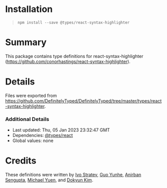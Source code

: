 # Installation
> `npm install --save @types/react-syntax-highlighter`

# Summary
This package contains type definitions for react-syntax-highlighter (https://github.com/conorhastings/react-syntax-highlighter).

# Details
Files were exported from https://github.com/DefinitelyTyped/DefinitelyTyped/tree/master/types/react-syntax-highlighter.

### Additional Details
 * Last updated: Thu, 05 Jan 2023 23:32:47 GMT
 * Dependencies: [@types/react](https://npmjs.com/package/@types/react)
 * Global values: none

# Credits
These definitions were written by [Ivo Stratev](https://github.com/NoHomey), [Guo Yunhe](https://github.com/guoyunhe), [Anirban Sengupta](https://github.com/anirban09), [Michael Yuen](https://github.com/michaelyuen), and [Dokyun Kim](https://github.com/DoK6n).
